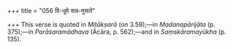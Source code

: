 +++
title = "056 वि-धूमे सन्न-मुसले"

+++
This verse is quoted in *Mitākṣarā* (on 3.59);—in *Madanapārijāta* (p.
375);—in *Parāśaramādhava* (Ācāra, p. 562);—and in *Saṃskāramayūkha* (p.
135).


